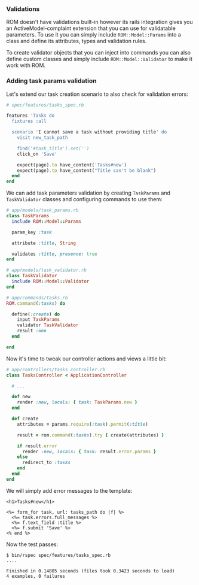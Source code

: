 ### Validations

ROM doesn't have validations built-in however its rails integration gives you an
ActiveModel-complaint extension that you can use for validatable parameters. To
use it you can simply include `ROM::Model::Params` into a class and define its
attributes, types and validation rules.

To create validator objects that you can inject into commands you can also
define custom classes and simply include `ROM::Model::Validator` to make it
work with ROM.

### Adding task params validation

Let's extend our task creation scenario to also check for validation errors:

``` ruby
# spec/features/tasks_spec.rb

features 'Tasks do
  fixtures :all

  scenario 'I cannot save a task without providing title' do
    visit new_task_path

    find('#task_title').set('')
    click_on 'Save'

    expect(page).to have_content('Tasks#new')
    expect(page).to have_content("Title can't be blank")
  end
end
```

We can add task parameters validation by creating `TaskParams` and `TaskValidator`
classes and configuring commands to use them:

``` ruby
# app/models/task_params.rb
class TaskParams
  include ROM::Model::Params

  param_key :task

  attribute :title, String

  validates :title, presence: true
end

# app/models/task_validator.rb
class TaskValidator
  include ROM::Model::Validator
end

# app/commands/tasks.rb
ROM.command(:tasks) do

  define(:create) do
    input TaskParams
    validator TaskValidator
    result :one
  end

end
```

Now it's time to tweak our controller actions and views a little bit:

``` ruby
# app/controllers/tasks_controller.rb
class TasksController < ApplicationController

  # ...

  def new
    render :new, locals: { task: TaskParams.new }
  end

  def create
    attributes = params.require(:task).permit(:title)

    result = rom.command(:tasks).try { create(attributes) }

    if result.error
      render :new, locals: { task: result.error.params }
    else
      redirect_to :tasks
    end
  end
end
```

We will simply add error messages to the template:

``` erb
<h1>Tasks#new</h1>

<%= form_for task, url: tasks_path do |f| %>
  <%= task.errors.full_messages %>
  <%= f.text_field :title %>
  <%= f.submit 'Save' %>
<% end %>
```

Now the test passes:

```
$ bin/rspec spec/features/tasks_spec.rb
....

Finished in 0.14805 seconds (files took 0.3423 seconds to load)
4 examples, 0 failures
```
